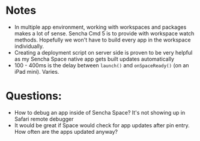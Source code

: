 Notes
=====
* In multiple app environment, working with workspaces and packages makes a lot of sense. Sencha Cmd 5 is to provide with workspace watch methods. Hopefully we won't have to build every app in the workspace individually.
* Creating a deployment script on server side is proven to be very helpful as my Sencha Space native app gets built updates automatically
* 100 - 400ms is the delay between `launch()` and `onSpaceReady()` (on an iPad mini). Varies.


Questions:
============
* How to debug an app inside of Sencha Space? It's not showing up in Safari remote debugger
* It would be great if Space would check for app updates after pin entry. How often are the apps updated anyway?
